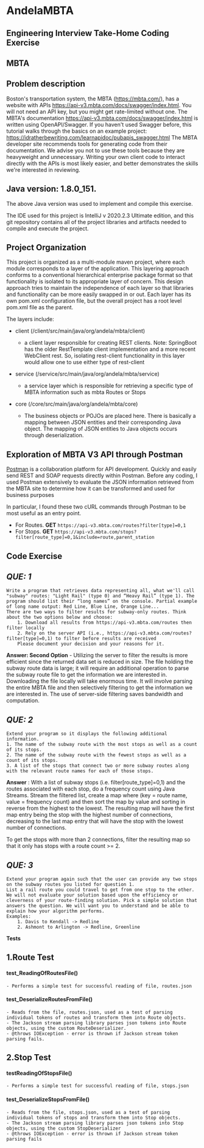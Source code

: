 # AndelaMBTA
 
**Engineering Interview Take-Home Coding Exercise**
---------------------------------------------------

**MBTA**
--------

**Problem description**
-----------------------

Boston's transportation system, the MBTA (https://mbta.com/), has a website with APIs
https://api-v3.mbta.com/docs/swagger/index.html.
You will not need an API key, but you might get rate-limited without one.
The MBTA's documentation 
https://api-v3.mbta.com/docs/swagger/index.html is written using
OpenAPI/Swagger. If you haven't used Swagger before, this tutorial walks through the basics on an example project: 
https://idratherbewriting.com/learnapidoc/pubapis_swagger.html
The MBTA developer site recommends tools for generating code from their documentation. We advise you not to use these tools because they are heavyweight and unnecessary. Writing your own client code to interact directly with the APIs is most likely easier, and better demonstrates the skills we're interested in reviewing.
   
**Java version:  1.8.0_151.**
-----------------------------
The above Java version was used to implement and compile this exercise.

The IDE used for this project is IntelliJ v 2020.2.3 Ultimate edition, and this git repository contains all of the project libraries and artifacts needed to compile and execute the project.

**Project Organization**
------------------------

This project is organized as a multi-module maven project, where each module corresponds to a layer of the application.  This layering approach conforms to a conventional hierarchical enterprise package format so that functionality is isolated to its appropriate layer of concern. This design approach tries to maintain the independence of each layer so that libraries and functionality can be more easily swapped in or out. Each layer has its own pom.xml configuration file, but the overall project has a root level pom.xml file as the parent.

The layers include:

- client (/client/src/main/java/org/andela/mbta/client)
    - a client layer responsible for creating REST clients.  Note: SpringBoot has the older RestTemplate client implementation and a more recent WebClient rest. So, isolating rest-client functionality in this layer would allow one to use either type of rest-client
    
- service (/service/src/main/java/org/andela/mbta/service)
    - a service layer which is responsible for retrieving a specific type of MBTA information such as mbta Routes or Stops 
    
- core (/core/src/main/java/org/andela/mbta/core)
    - The business objects or POJOs are placed here. There is basically a mapping between JSON entities and their corresponding Java object. The mapping of JSON entities to Java objects occurs through deserialization.

**Exploration of MBTA V3 API through Postman**
----------------------------------------------

[Postman](https://www.postman.com/) is a collaboration platform for API development. Quickly and easily send REST and SOAP  requests directly within Postman. Before any coding, I used Postman extensively to evaluate the JSON information retrieved from the MBTA site to determine how it can be transformed and used for business purposes

In particular, I found these two cURL commands through Postman to be most useful as an entry point.
- For Routes. **GET** `https://api-v3.mbta.com/routes?filter[type]=0,1`
- For Stops. **GET** `https://api-v3.mbta.com/stops?filter[route_type]=0,1&include=route,parent_station`


**Code Exercise**
-----------------

***QUE: 1***
------------

``` 
Write a program that retrieves data representing all, what we'll call "subway" routes: "Light Rail" (type 0) and “Heavy Rail” (type 1). The program should list their “long names” on the console. Partial example of long name output: Red Line, Blue Line, Orange Line...
There are two ways to filter results for subway-only routes. Think about the two options below and choose:
	1. Download all results from https://api-v3.mbta.com/routes then filter locally
	2. Rely on the server API (i.e., https://api-v3.mbta.com/routes?filter[type]=0,1) to filter before results are received
	Please document your decision and your reasons for it.
``` 
**Answer: Second Option** - Utilizing the server to filter the results is more efficient since the returned data set is reduced in size. The file holding the subway route data is large; it will require an additional operation to parse the subway route file to get the information we are interested in. Downloading the file locally will take enormous time. It will involve parsing the entire MBTA file and then selectively filtering to get the information we are interested in.
The use of server-side filtering saves bandwidth and computation.

***QUE: 2***
------------

```
Extend your program so it displays the following additional information.
1. The name of the subway route with the most stops as well as a count of its stops.
2. The name of the subway route with the fewest stops as well as a count of its stops.
3. A list of the stops that connect two or more subway routes along with the relevant route names for each of those stops.
```
**Answer** :  With a list of subway stops (i.e. filter[route_type]=0,1) and the routes associated with each stop, do a frequency count using Java Streams. Stream the filtered list, create a map where (key = route name, value = frequency count) and then sort the  map by value and sorting in reverse from the highest to the lowest.  The resulting map will have the first map entry being the stop with the highest number of connections, decreasing to the last map entry that will have the stop with the lowest number of connections.

To get the stops with more than 2 connections, filter the resulting map so that it only has stops with a route count >= 2.

***QUE: 3***
------------

```
Extend your program again such that the user can provide any two stops on the subway routes you listed for question 1.
List a rail route you could travel to get from one stop to the other. We will not evaluate your solution based upon the efficiency or cleverness of your route-finding solution. Pick a simple solution that answers the question. We will want you to understand and be able to explain how your algorithm performs.
Examples:
	1. Davis to Kendall -> Redline
	2. Ashmont to Arlington -> Redline, Greenline
```

**Tests**

1.**Route Test**
----------------

#### test_ReadingOfRoutesFile() 

	- Performs a simple test for successful reading of file, routes.json

#### test_DeserializeRoutesFromFile()

	- Reads from the file, routes.json, used as a test of parsing individual tokens of routes and transform them into Route objects. 
	- The Jackson stream parsing library parses json tokens into Route objects, using the custom RouteDeserializer.
	- @throws IOException - error is thrown if Jackson stream token parsing fails.
     

2.**Stop Test**
----------------
#### testReadingOfStopsFile()

	- Performs a simple test for successful reading of file, stops.json

#### test_DeserializeStopsFromFile()

	- Reads from the file, stops.json, used as a test of parsing individual tokens of stops and transform them into Stop objects. 
	- The Jackson stream parsing library parses json tokens into Stop objects, using the custom StopDeserializer
	- @throws IOException - error is thrown if Jackson stream token parsing fails
     

